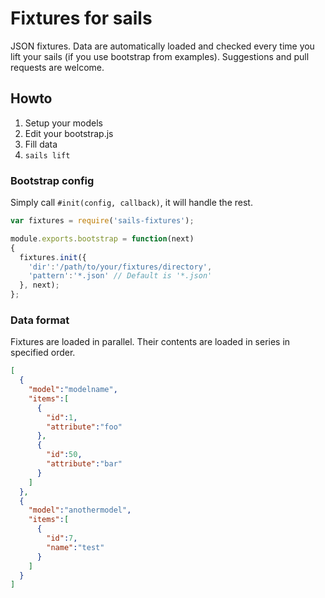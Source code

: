 # Fixtures for sails

JSON fixtures. Data are automatically loaded and checked every time you lift your sails (if you use bootstrap from examples). Suggestions and pull requests are welcome.

## Howto

1. Setup your models
2. Edit your bootstrap.js
3. Fill data
4. ```sails lift```

### Bootstrap config

Simply call ```#init(config, callback)```, it will handle the rest.

```javascript
var fixtures = require('sails-fixtures');

module.exports.bootstrap = function(next)
{
  fixtures.init({
    'dir':'/path/to/your/fixtures/directory',
    'pattern':'*.json' // Default is '*.json'
  }, next);
};
```

### Data format

Fixtures are loaded in parallel. Their contents are loaded in series in specified order.

```json
[
  {
    "model":"modelname",
    "items":[
      {
        "id":1,
        "attribute":"foo"
      },
      {
        "id":50,
        "attribute":"bar"
      }
    ]
  },
  {
    "model":"anothermodel",
    "items":[
      {
        "id":7,
        "name":"test"
      }
    ]
  }
]
```

